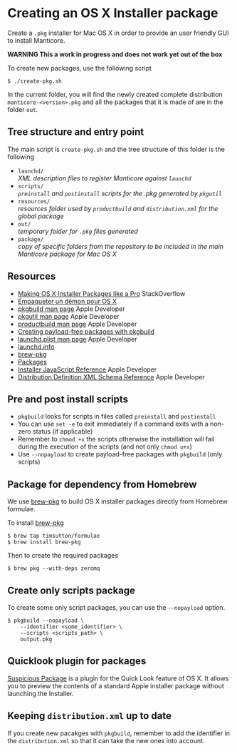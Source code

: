 # Creating an OS X Installer package

Create a `.pkg` installer for Mac OS X in order to provide an user friendly GUI to install Manticore.

**WARNING This a work in progress and does not work yet out of the box**

To create new packages, use the following script

	$ ./create-pkg.sh

In the current folder, you will find the newly created complete distribution `manticore-<version>.pkg` and all the packages that it is made of are in the folder `out`.

## Tree structure and entry point

The main script is `create-pkg.sh` and the tree structure of this folder is the following

* `launchd/`  
	*XML description files to register Manticore against `launchd`*
* `scripts/`  
	*`preinstall` and `postinstall` scripts for the .pkg generated by `pkgutil`*
* `resources/`  
	*resources folder used by `productbuild` and `distribution.xml` for the global package*
* `out/`  
	*temporary folder for `.pkg` files generated*
* `package/`  
	*copy of specific folders from the repository to be included in the main Manticore package for Mac OS X*

## Resources

* [Making OS X Installer Packages like a Pro] StackOverflow
* [Empaqueter un démon pour OS X]
* [pkgbuild man page] Apple Developer
* [pkgutil man page] Apple Developer
* [productbuild man page] Apple Developer
* [Creating payload-free packages with pkgbuild]
* [launchd.plist man page] Apple Developer
* [launchd.info]
* [brew-pkg]
* [Packages]
* [Installer JavaScript Reference] Apple Developer
* [Distribution Definition XML Schema Reference] Apple Developer


[Making OS X Installer Packages like a Pro]: http://stackoverflow.com/questions/11487596/making-os-x-installer-packages-like-a-pro-xcode4-developer-id-mountain-lion-re
[Empaqueter un démon pour OS X]: http://vincent.bernat.im/fr/blog/2013-autoconf-osx-installeur.html#fnref:sdk
[pkgbuild man page]: https://developer.apple.com/library/mac/documentation/Darwin/Reference/Manpages/man1/pkgbuild.1.html#//apple_ref/doc/man/1/pkgbuild
[pkgutil man page]: https://developer.apple.com/library/mac/documentation/Darwin/Reference/Manpages/man1/pkgutil.1.html
[productbuild man page]: https://developer.apple.com/library/mac/documentation/Darwin/Reference/ManPages/man1/productbuild.1.html
[Creating payload-free packages with pkgbuild]: http://derflounder.wordpress.com/2012/08/15/creating-payload-free-packages-with-pkgbuild/
[launchd.plist man page]: https://developer.apple.com/library/mac/documentation/Darwin/Reference/ManPages/man5/launchd.plist.5.html
[launchd.info]: http://launchd.info/
[brew-pkg]: https://github.com/timsutton/brew-pkg
[Packages]: http://s.sudre.free.fr/Software/Packages/about.html
[Installer JavaScript Reference]:https://developer.apple.com/library/mac/documentation/DeveloperTools/Reference/InstallerJavaScriptRef/InstallerJavaScriptRef.pdf
[Distribution Definition XML Schema Reference]: https://developer.apple.com/library/mac/documentation/DeveloperTools/Reference/DistributionDefinitionRef/DistributionDefinitionRef.pdf

## Pre and post install scripts

* `pkgbuild` looks for scripts in files called `preinstall` and `postinstall`
* You can use `set -e` to exit immediately if a command exits with a non-zero status (if applicable)
* Remember to `chmod +x` the scripts otherwise the installation will fail during the execution of the scripts (and not only `chmod u+x`)
* Use `--nopayload` to create payload-free packages with `pkgbuild` (only scripts)

## Package for dependency from Homebrew

We use [brew-pkg] to build OS X installer packages directly from Homebrew formulae.

To install [brew-pkg]

	$ brew tap timsutton/formulae
	$ brew install brew-pkg

Then to create the required packages

	$ brew pkg --with-deps zeromq

## Create only scripts package

To create some only script packages, you can use the `--nopayload` option.

	$ pkgbuild --nopayload \
		--identifier <some_identifier> \
		--scripts <scripts_path> \
		output.pkg

## Quicklook plugin for packages

[Suspicious Package] is a plugin for the Quick Look feature of OS X. It allows you to preview the contents of a standard Apple installer package without launching the Installer.

[Suspicious Package]: http://www.mothersruin.com/software/SuspiciousPackage/download.html

## Keeping `distribution.xml` up to date

If you create new pacakges with `pkgbuild`, remember to add the identifier in the `distribution.xml` so that it can take the new ones into account.